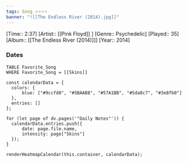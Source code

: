 ```yaml
---
tags: Song ⭐⭐⭐⭐ 
banner: "![[The Endless River (2014).jpg]]"
---
```

[Time:: 2:37]
[Artist:: [[Pink Floyd]] ]
[Genre:: Psychedelic]
[Played:: 35]
[Album:: [[The Endless River (2014)]]]
[Year:: 2014]
### Dates
````dataview
TABLE Favorite_Song
WHERE Favorite_Song = [[Skins]]
````

  ```dataviewjs
const calendarData = { 
	colors: { 
		blue: ["#9ccfd8", "#5BAAB8", "#57A1BB", "#5da8c7", "#3e8fb0"] 
	}, 
	entries: [] 
}; 

for (let page of dv.pages('"Daily Notes"')) { 
	calendarData.entries.push({ 
		date: page.file.name, 
		intensity: page["Skins"]
	}); 
} 

renderHeatmapCalendar(this.container, calendarData);
```
